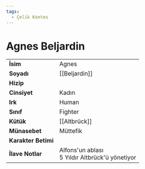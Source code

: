 ```yaml
---  
tags:
  - Çelik Kontes  
---  
```

# Agnes Beljardin  
|  |  |  
|---|---|  
| **İsim** | Agnes|  
| **Soyadı** | [[Beljardin]]|  
| **Hizip** | |  
| **Cinsiyet** | Kadın|  
| **Irk** | Human|  
| **Sınıf** | Fighter|  
| **Kütük** | [[Altbrück]]|  
| **Münasebet** | Müttefik|  
| **Karakter Betimi** | |  
| **İlave Notlar** | Alfons'un ablası<br>5 Yıldır Altbrück'ü yönetiyor|  
